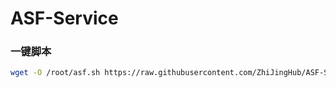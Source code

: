 # ASF-Service
### 一键脚本
```bash
wget -O /root/asf.sh https://raw.githubusercontent.com/ZhiJingHub/ASF-Service/master/asf.sh && chmod +x /root/asf.sh && /root/asf.sh
```
